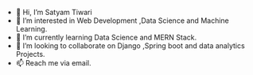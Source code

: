 - 👋 Hi, I’m Satyam Tiwari
- 👀 I’m interested in Web Development ,Data Science and Machine Learning.
- 🌱 I’m currently learning Data Science and MERN Stack.
- 💞️ I’m looking to collaborate on Django ,Spring boot and data analytics Projects.
- 📫 Reach me via email.

<!---
satyamtiwari1004/satyamtiwari1004 is a ✨ special ✨ repository because its `README.md` (this file) appears on your GitHub profile.
You can click the Preview link to take a look at your changes.
--->
